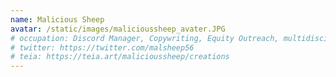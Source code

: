 ```yaml
---
name: Malicious Sheep
avatar: /static/images/malicioussheep_avater.JPG
# occupation: Discord Manager, Copywriting, Equity Outreach, multidisciplinary artist
# twitter: https://twitter.com/malsheep56
# teia: https://teia.art/malicioussheep/creations
---
```


